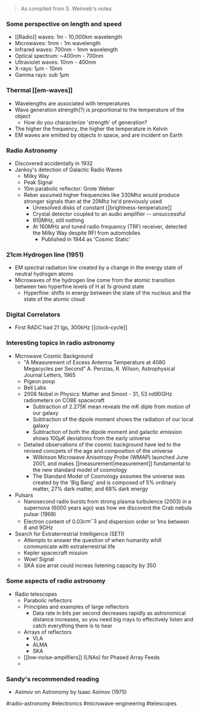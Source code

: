 >As compiled from S. Weinreb's notes

### Some perspective on length and speed
- [[Radio]] waves: 1m - 10,000km wavelength
- Microwaves: 1mm - 1m wavelength
- Infrared waves: 700nm - 1mm wavelength
- Optical spectrum: ~400nm - 700nm
- Ultraviolet waves: 10nm - 400nm
- X-rays: 1$\mu$m - 10nm
- Gamma rays: sub 1$\mu$m

### Thermal [[em-waves]]
- Wavelengths are associated with temperatures
- Wave generation strength(?) is proportional to the temperature of the object
	- How do you characterize 'strength' of generation?
- The higher the frequency, the higher the temperature in Kelvin
- EM waves are emitted by objects in space, and are incident on Earth

### Radio Astronomy
- Discovered accidentally in 1932
- Janksy's detection of Galactic Radio Waves
	- Milky Way
	- Peak Signal
	- 10m parabolic reflector: Grote Weber
	- Reber assumed higher frequencies like 330Mhz would produce stronger signals than at the 20Mhz he'd previously used
		- Unresolved disks of constant [[brightness-temperature]]
		- Crystal detector coupled to an audio amplifier -- unsuccessful
		- 910MHz, still nothing
		- At 160MHz and tuned radio frequency (TRF) receiver, detected the Milky Way despite RFI from automobiles
			- Published in 1944 as 'Cosmic Static'
### 21cm Hydrogen line (1951)
- EM spectral radiation line created by a change in the energy state of neutral hydrogen atoms
- Microwaves of the hydrogen line come from the atomic transition between two hyperfine levels of H at *1s* ground state
	- Hyperfine: shifts in energy between the state of the nucleus and the state of the atomic cloud
### Digital Correlators
- First RADC had 21 lgs, 300kHz [[clock-cycle]]

### Interesting topics in radio astronomy
- Microwave Cosmic Background
	-	"A Measurement of Excess Antenna Temperature at 4080 Megacycles per Second" A. Penzias, R. Wilson, Astrophysical Journal Letters, 1965
	-	Pigeon poop
	-	Bell Labs
	-	2006 Nobel in Physics: Mather and Smoot - 31, 53 nd90GHz radiometers on COBE spacecraft
		-	Subtraction of 2.275K mean reveals the mK diple from motion of our galaxy
		-	Subtraction of the dipole moment shows the radiation of our local galaxy
		-	Subtraction of both the dipole moment and galactic emission shows 100$\mu K$ deviations from the early universe
	-	Detailed observations of the cosmic background have led to the revised concpets of the age and composition of the universe
		-	Wilkinson Microwave Anisotropy Probe (WMAP) launched June 2001, and makes [[measurement|measurement]] fundamental to the new standard model of cosmology
		-	The Standard Model of Cosmology assumes the universe was created by the 'Big Bang' and is composed of 5% ordinary matter, 27% dark matter, and 68% dark energy
- Pulsars
	- Nanosecond radio bursts from strong plasma turbulence (2003) in a supernova (6000 years ago) was how we discoverd the Crab nebula pulsar (1968)
	- Electron content of 0.03$cm^-3$ and dispersion order or 1ms between 8 and 9GHz
- Search for Extraterrestrial Intelligence (SETI)
	- Attempts to answer the question of when humanity whill communicate with extraterrestrial life
	- Kepler spacecraft mission
	- Wow! Signal
	- SKA size arrat could increas listening capacity by 350
### Some aspects of radio astronomy
- Radio telescopes
	- Parabolic reflectors
	- Principles and examples of large reflectors
		- Data rate in bits per second decreases rapidly as astronomical distance increases, so you need big rrays to effectively listen and catch everything there is to hear
	- Arrays of reflectors
		- VLA
		- ALMA
		- SKA
	- [[low-noise-amplifiers]] (LNAs) for Phased Array Feeds
	- 
	
	
### Sandy's recommended reading
- Asimov on Astronomy by Isaac Asimov (1975)

#radio-astronomy #electronics #microwave-engineering #telescopes